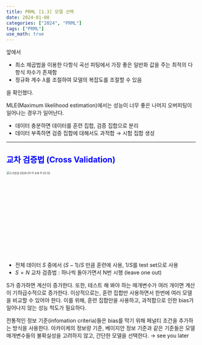 ```yaml
---
title: PRML [1.3] 모델 선택
date: 2024-01-08
categories: ["2024", "PRML"]
tags: ["PRML"]
use_math: true
---
```



앞에서
- 최소 제곱법을 이용한 다항식 곡선 피팅에서 가장 좋은 일반화 값을 주는 최적의 다항식 차수가 존재함
- 정규화 계수 $\lambda$를 조절하여 모델의 복잡도를 조절할 수 있음  

을 확인했다.

MLE(Maximum likelihood estimation)에서는 성능이 너무 좋은 나머지 오버피팅이 일어나는 경우가 일어난다.

- 데이터 충분하면 데이터를 훈련 집합, 검증 집합으로 분리
- 데이터 부족하면 검증 집합에 대해서도 과적합 → 시험 집합 생성



---



## <span style="color:blue">교차 검증법 (Cross Validation)</span>

<img width="451" alt="스크린샷 2024-01-11 오후 11 23 32" src="https://github.com/ajinjink/ajinjink/assets/105297115/689f9005-fc0a-4da3-a089-609c2f95f68e" style="zoom:50%;" alt="cross validation">

- 전체 데이터 $S$ 중에서 $(S-1)/S$ 만큼 훈련에 사용, $1/S$를 test set으로 사용
- $S=N$ 교차 검증법 : 하나씩 돌아가면서 N번 시행 (leave one out)

S가 증가하면 계산이 증가한다. 또한, 테스트 해 봐야 하는 매개변수가 여러 개이면 계산이 기하급수적으로 증가한다. 이상적으로는, 훈련 집합만 사용하면서 한번에 여러 모델을 비교할 수 있어야 한다. 이를 위해, 훈련 집합만을 사용하고, 과적합으로 인한 bias가 일어나지 않는 성능 척도가 필요하다.

전통적인 정보 기준(infomation criteria)들은 bias를 막기 위해 페널티 조건을 추가하는 방식을 사용한다. 아카이케의 정보량 기준, 베이지안 정보 기준과 같은 기준들은 모델 매개변수들의 불확실성을 고려하지 않고, 간단한 모델을 선택한다.
→ see you later